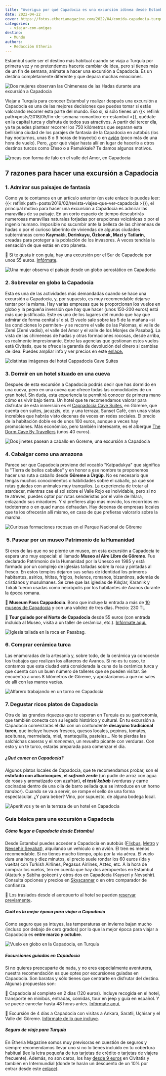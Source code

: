 ```yaml
---
title: "Averigua por qué Capadocia es una excursión idónea desde Estambul"
date: 2022-04-22
cover: https://fotos.etheriamagazine.com/2022/04/comida-capadocia-turquia.jpg
categories: 
  - viajar-con-amigas
destino: 
  - Mundo
authors: 
  - Redacción Etheria
---
```


Estambul suele ser el destino más habitual cuando se viaja a Turquía por primera vez y no pretendemos hacerte cambiar de idea, pero si tienes más de un fin de semana, anímate a hacer una excursión a Capadocia. Es un destino completamente diferente y que depara muchas emociones.

![Dos mujeres observan las Chimeneas de las Hadas durante una excursión a Capadocia](https://fotos.etheriamagazine.com/2022/04/chimenea-hadas-capadocia.jpg "Chimenea de las hadas, en Capadocia.")

Viajar a Turquía para conocer Estambul y realizar después una excursión a Capadocia es 
una de las mejores decisiones que puedes tomar si estás valorando recorrer esta parte 
del mundo. Eso sí, si sólo tienes un {{< reflink 
path=posts/2018/05/fin-de-semana-romantico-en-estambul >}}, quédate en la capital turca 
y disfruta de todos sus atractivos. A partir del tercer día, ya te puedes plantear 
recorrer los 750 kilómetros que separan esta bellísima ciudad de los parajes de fantasía 
de la Capadocia en autobús (los hay nocturnos, unas 8 o 9 horas de trayecto) o en 
[avión](https://www.skyscanner.es/rutas-aereas/ista/asr/estambul-a-kayseri.html) (poco 
más de una hora de vuelo). Pero, ¿por qué viajar hasta allí en lugar de hacerlo a otros 
destinos turcos como Éfeso o a Pamukkale? Te damos algunos motivos. 

![rocas con forma de falo en el valle del Amor, en Capadocia](https://fotos.etheriamagazine.com/2022/04/valle-amor-capadocia.jpg "Valle del Amor, en Capadocia.")

## 7 razones para hacer una excursión a Capadocia

### 1\. Admirar sus paisajes de fantasía

Como ya te contamos en un artículo anterior (en este enlace lo puedes leer: {{< reflink 
path=posts/2019/02/revista-viajes-que-ver-capadocia >}}), el principal motivo para hacer 
una excursión a Capadocia es admirar las maravillas de su paisaje. En un corto espacio 
de tiempo descubrirás numerosas maravillas naturales forjadas por erupciones volcánicas 
o por el ingenio humano. Imposible no sucumbir ante la belleza de las chimeneas de hadas 
o por el curioso laberinto de viviendas de algunas ciudades subterráneas como 
**Kaymaklı, Derinkuyu, Özkonak, Mazi y Tatlarin**, creadas para proteger a la población 
de los invasores. A veces tendrás la sensación de que estás en otro planeta. 

📌 Si te gusta ir con guía, hay una excursión por el Sur de Capadocia por unos 55 euros. 
[Infórmate](https://www.civitatis.com/es/capadocia/tour-sur-capadocia/?aid=10211). 

![Una mujer observa el paisaje desde un globo aerostático en Capadocia](https://fotos.etheriamagazine.com/2022/04/vuelo-globo-capadocia.jpg "Sobrevolar en globo la Capadocia es una experiencia inolvidable. © Jeison Higuita")

### 2\. Sobrevolar en globo la Capadocia

Esta es una de las actividades más demandadas cuando se hace una excursión a Capadocia, 
y, por supuesto, es muy recomendable dejarse tentar por la misma. Hay varias empresas 
que te proporcionan los vuelos en globo y la pequeña inversión que hay que hacer (unos 
150-200 euros) está más que justificada. Este es uno de los lugares del mundo que hay 
que admirar de forma cenital sí o sí. El vuelo sale sobre las 5 de la mañana –si las 
condiciones lo permiten– y se recorre el valle de las Palomas, el valle de Zemi (Zemi 
vadisi), el valle del Amor y el valle de los Monjes de Pasabağ. La vista de las 
chimeneas de hadas y otras formaciones rocosas, desde arriba, es realmente 
impresionante. Entre las agencias que gestionan estos vuelos está Civitatis, que te 
ofrece la garantía de devolución del dinero si cambias de idea. Puedes ampliar info y 
ver precios en este 
[enlace](https://www.civitatis.com/es/capadocia/paseo-globo-capadocia/?aid=10211)[.](https://www.civitatis.com/es/capadocia/paseo-globo-capadocia) 

![distintas imágenes del hotel Cappadocia Cave Suites](https://fotos.etheriamagazine.com/2022/04/hotel-lujo-cueva-capadocia.jpg "© Cappadocia Cave Suites.")

### 3\. Dormir en un hotel situado en una cueva

Después de esta excursión a Capadocia podrás decir que has dormido en una cueva, pero en 
una cueva que ofrece todas las comodidades de un gran hotel. Sin duda, esta experiencia 
te permitirá conocer de primera mano cómo es vivir bajo tierra. Un hotel que te 
recomendamos valorar para disfrutar de esta inmersión es el [Cappadocia Cave 
Suites](https://www.booking.com/hotel/tr/cappadocia-cave-suites.es.html), en Göreme, que 
cuenta con suites, jacuzzis, etc. y una terraza, Sunset Café, con unas vistas increíbles 
que habrás visto decenas de veces en redes sociales. El precio de la habitación doble es 
de unos 100 euros, aunque a veces hay promociones. Más económico, pero también 
interesante, es el albergue [The Dorm Cave By 
Travellers](https://www.booking.com/hotel/tr/the-dorm-cave.es.html) (unos 40 euros). 

![Dos jinetes pasean a caballo en Goreme, una excursión a Capadocia](https://fotos.etheriamagazine.com/2022/04/cappadocia-rutas-caballo.jpg "Ruta a caballo en Capadocia.")

### 4\. Cabalgar como una amazona  

Parece ser que Capadocia proviene del vocablo "Katpadukya" que significa la "Tierra de 
bellos caballos" y en honor a ese nombre te proponemos hacer una ruta a caballo desde 
**Göreme a Ürgüp**. No es necesario que tengas muchos conocimientos o habilidades sobre 
el caballo, ya que son rutas guiadas con animales muy tranquilos. La experiencia de 
trotar al atardecer, mientras cae el sol sobre el Valle Rojo es inolvidable, pero si no 
te atreves, puedes optar por rutas senderistas por el valle de Ihlara, enlazando sus 
miradores. Y si prefieres algo más movido, los recorridos en todoterreno o en quad nunca 
defraudan. Hay decenas de empresas locales que te los ofrecerán allí mismo, en caso de 
que prefieras valorarlo sobre la marcha. 

![Curiosas formaciones rocosas en el Parque Nacional de Göreme](https://fotos.etheriamagazine.com/2022/04/parque-nacional-goreme.jpg "Parque Nacional de Göreme. © Ahmet Harmanli")

###  5. Pasear por un museo Patrimonio de la Humanidad

Si eres de las que no se pierde un museo, en esta excursión a Capadocia te espera uno 
muy especial: el llamado **Museo al Aire Libre de Göreme**. Fue declarado Patrimonio de 
la Humanidad por la Unesco en 1985 y está formado por un complejo de iglesias talladas 
sobre la roca y pintadas al fresco. En estos templos dejaron sus señas de identidad los 
primeros habitantes, asirios, hititas, frigios, helenos, romanos, bizantinos, además de 
cristianos y musulmanes. Se cree que las iglesias de Kılıçlar, Karanlık y Tokalı fueron 
usadas como necrópolis por los habitantes de Avanos durante la época romana. 

📌 **Museum Pass Cappadocia**. Bono que incluye la entrada a más de [10 museos de 
Capadocia](https://muze.gov.tr/urun-detay?CatalogNo=WEB-MSP01-19-008) y con una validez 
de tres días. Precio: 230 TL 

📌 **Tour guiado por el Norte de Capadocia** desde 55 euros (con entrada incluida al 
Museo, visita a un taller de cerámica, etc.). [Infórmate 
aquí.](https://www.civitatis.com/es/capadocia/tour-norte-capadocia/?aid=10211) 

![Iglesia tallada en la roca en Pasabag.](https://fotos.etheriamagazine.com/2022/04/pasabag-kilisesi-capadocia.jpg "Iglesia tallada en la roca en Pasabag.")

### 6\. Comprar cerámica turca

Las enamoradas de la artesanía y, sobre todo, de la cerámica ya conocerán los trabajos 
que realizan los alfareros de Avanos. Si no es tu caso, te contamos que esta ciudad está 
considerada la cuna de la cerámica turca y que cuenta con un buen número de talleres que 
se pueden visitar. Se encuentra a unos 8 kilómetros de Göreme, y apostaríamos a que no 
sales de allí con las manos vacías. 

![Alfarero trabajando en un torno en Capadocia](https://fotos.etheriamagazine.com/2022/04/alfarero-capadocia.jpg "Alfarero en Capadocia. © Chengming WANG")

### 7\. Degustar ricos platos de Capadocia

Otra de las grandes riquezas que te esperan en Turquía es su gastronomía, que también 
conecta con su legado histórico y cultural. En tu excursión a Capadocia comenzarás el 
día con un contundente **desayuno tradicional turco**, que incluye huevos frescos, 
quesos locales, pepinos, tomates, aceitunas, mermelada, miel, mantequilla, pasteles... 
No te pierdas las salchichas caseras y el _menemen_, un revuelto picante con verduras. 
Con esto y un té turco, estarás preparada para comenzar el día. 

##### ¿Qué comer en Capadocia?

Algunos platos locales de Capadocia, que te recomendamos probar, son el **estofado con 
albaricoques, el _safranlı zerde_** (un pudin de arroz con agua de rosas y aromatizado 
con azafrán), **el _testi kebab_** (verduras y carne cocinadas dentro de una olla de 
barro sellada que se introduce en un horno _tandoor_). Cuando se va a servir, se rompe 
el sello de una forma espectacular. ¿Y para beber? Vino, por supuesto, de alguna bodega 
local. 

![Aperitivos y te en la terraza de un hotel en Capadocia](https://fotos.etheriamagazine.com/2022/04/comida-capadocia-turquia.jpg "Aperitivos con vistas, no se puede pedir más. © Rehina Sultanova")

### Guía básica para una excursión a Capadocia

##### Cómo llegar a Capadocia desde Estambul

Desde Estambul puedes acceder a Capadocia en autobús 
([Flixbus](https://www.flixbus.com.tr/), [Metro](https://www.metroturizm.com.tr/en/) y 
[Nevsehir Seyahat](https://www.nevsehirseyahat.com.tr/?l=EN)), alquilando un vehículo o 
en avión. El tren es menos recomendable. Si no tienes mucho tiempo, opta por la vía 
aérea. El vuelo dura una hora y diez minutos, el precio suele rondar los 60 euros (ida y 
vuelta) con Turkish Airlines, Pegasus Airlines, Aztec, etc. A la hora de comprar los 
vuelos, ten en cuenta que hay dos aeropuertos en Estambul (Ataturk y Sabiha gokcen) y 
otros dos en Capadocia (Kayseri y Nevsehir). Consulta opciones y precios en 
[Skyscanner](https://www.skyscanner.es/rutas-aereas/ista/asr/estambul-a-kayseri.html) o 
en otro comparador de confianza. 

📌 Los traslados desde el aeropuerto al hotel se pueden [reservar 
previamente](https://www.civitatis.com/es/capadocia/traslados/?aid=10211). 

##### Cuál es la mejor época para viajar a Capadocia

Como seguro que ya intuyes, las temperaturas en invierno bajan mucho (incluso por debajo 
de cero grados) por lo que la mejor época para viajar a Capadocia es **entre marzo y 
octubre**. 

![Vuelo en globo en la Capadocia, en Turquía](https://fotos.etheriamagazine.com/2022/04/vuelo-globo-capadocia-precio.jpg "Vuelo en globo en la Capadocia, en Turquía. © Alain Bonnardeaux.")

##### Excursiones guiadas en Capadocia

Si no quieres preocuparte de nada, y no eres especialmente aventurera, nuestra 
recomendación es que optes por excursiones guiadas en Capadocia. Son baratas y sólo 
tienes que centrarte en disfrutar del destino. Algunas propuestas son: 

📌 Capadocia al completo en 2 días (120 euros). Incluye recogida en el hotel, transporte 
en minibús, entradas, comidas, tour en jeep y guía en español. Y se puede cancelar hasta 
48 horas antes. [Infórmate 
aquí.](https://www.civitatis.com/es/capadocia/capadocia-completo-2-dias/?aid=10211) 

📌 Excursión de 4 días a Capadocia con visitas a Ankara, Saratli, Uçhisar y el Valle del 
Göreme. [Infórmate de lo que 
incluye](https://www.civitatis.com/es/estambul/excursion-capadocia-4-dias/?aid=10211). 

##### Seguro de viaje para Turquía

En Etheria Magazine somos muy previsoras en cuestión de seguros y siempre recomendamos 
llevar uno si no lo tienes incluido en tu cobertura habitual (lee la letra pequeña de 
tus tarjetas de crédito o tarjetas de viajera frecuente). Además, no son caros, los hay 
[desde 9 euros](https://www.civitatis.com/es/seguro-viaje/?aid=10211) en Civitatis y 
también en Intermundial (donde te harán un descuento de un 10% por entrar desde este 
[enlace](https://clk.tradedoubler.com/click?p=281568&a=3132464)).

